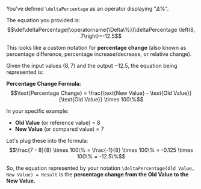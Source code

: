 You've defined `\deltaPercentage` as an operator displaying "$\Delta\%$".

The equation you provided is:
$$\def\deltaPercentage{\operatorname{\Delta\%}}\deltaPercentage \left(8, 7\right)=-12.5$$

This looks like a custom notation for **percentage change** (also known as percentage difference, percentage increase/decrease, or relative change).

Given the input values $(8, 7)$ and the output $-12.5$, the equation being represented is:

**Percentage Change Formula:**
$$\text{Percentage Change} = \frac{\text{New Value} - \text{Old Value}}{\text{Old Value}} \times 100\%$$

In your specific example:
* **Old Value** (or reference value) = $8$
* **New Value** (or compared value) = $7$

Let's plug these into the formula:
$$\frac{7 - 8}{8} \times 100\% = \frac{-1}{8} \times 100\% = -0.125 \times 100\% = -12.5\%$$

So, the equation represented by your notation `\deltaPercentage(Old Value, New Value) = Result` is the **percentage change from the Old Value to the New Value.**
